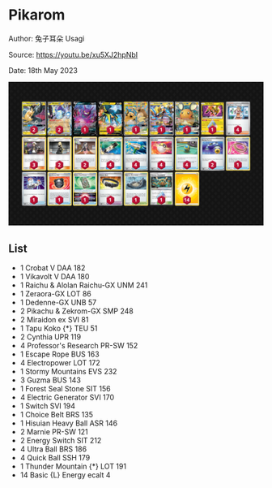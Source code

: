 # Pikarom

Author: 兔子耳朵 Usagi

Source: <https://youtu.be/xu5XJ2hpNbI>

Date: 18th May 2023

![decklist](../images/../../images/SVI/Pikarom/6-%20Pikarom.png)

## List

* 1 Crobat V DAA 182
* 1 Vikavolt V DAA 180
* 1 Raichu & Alolan Raichu-GX UNM 241
* 1 Zeraora-GX LOT 86
* 1 Dedenne-GX UNB 57
* 2 Pikachu & Zekrom-GX SMP 248
* 2 Miraidon ex SVI 81
* 1 Tapu Koko {*} TEU 51
* 2 Cynthia UPR 119
* 4 Professor's Research PR-SW 152
* 1 Escape Rope BUS 163
* 4 Electropower LOT 172
* 1 Stormy Mountains EVS 232
* 3 Guzma BUS 143
* 1 Forest Seal Stone SIT 156
* 4 Electric Generator SVI 170
* 1 Switch SVI 194
* 1 Choice Belt BRS 135
* 1 Hisuian Heavy Ball ASR 146
* 2 Marnie PR-SW 121
* 2 Energy Switch SIT 212
* 4 Ultra Ball BRS 186
* 4 Quick Ball SSH 179
* 1 Thunder Mountain {*} LOT 191
* 14 Basic {L} Energy ecalt 4

